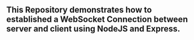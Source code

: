 ## This Repository demonstrates how to established a WebSocket Connection between server and client using NodeJS and Express.
